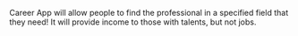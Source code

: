 Career App will allow people to find the professional in a specified field that they need!
It will provide income to those with talents, but not jobs.
